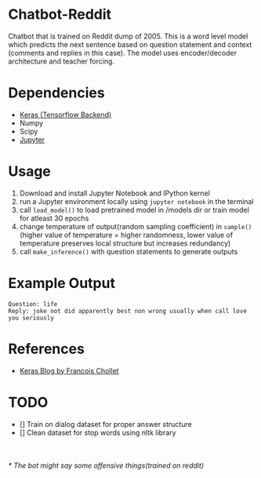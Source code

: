 # Chatbot-Reddit

Chatbot that is trained on Reddit dump of 2005. This is a word level model which predicts the next sentence based on question statement and context (comments and replies in this case). The model uses encoder/decoder architecture and teacher forcing.

# Dependencies
* [Keras (Tensorflow Backend)](https://keras.io/)
* Numpy
* Scipy
* [Jupyter](http://jupyter.readthedocs.io/en/latest/install.html)

# Usage
1. Download and install Jupyter Notebook and IPython kernel
1. run a Jupyter environment locally using ``` jupyter notebook ``` in the terminal
1. call ``` load_model() ``` to load pretrained model in /models dir or train model for atleast 30 epochs
1. change temperature of output(random sampling coefficient) in ```sample()``` <br>
   (higher value of temperature = higher randomness, lower value of temperature preserves local structure but increases redundancy)
1. call ``` make_inference() ``` with question statements to generate outputs

# Example Output
```
Question: life
Reply: joke not did apparently best non wrong usually when call love you seriously 
```

# References
* [Keras Blog by Francois Chollet](https://blog.keras.io/a-ten-minute-introduction-to-sequence-to-sequence-learning-in-keras.html)

# TODO
* [] Train on dialog dataset for proper answer structure 
* [] Clean dataset for stop words using nltk library
<br>
<h6>
* The bot might say some offensive things(trained on reddit)
</h6>
